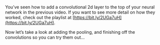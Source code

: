 You’ve seen how to add a convolutional 2d layer to the top of your neural network in the previous video. If you want to see more detail on how they worked, check out the playlist at [https://bit.ly/2UGa7uH](https://bit.ly/2UGa7uH).

Now let’s take a look at adding the pooling, and finishing off the convolutions so you can try them out…
